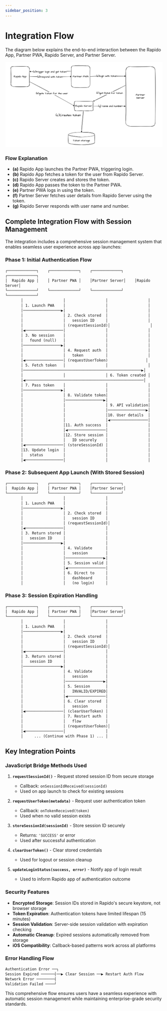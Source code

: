 ```yaml
---
sidebar_position: 3
---
```

# Integration Flow

The diagram below explains the end-to-end interaction between the Rapido App, Partner PWA, Rapido Server, and Partner Server.

![Integration Flow](/img/rapido-pwa-integration-flow.png)
### Flow Explanation

- **(a)** Rapido App launches the Partner PWA, triggering login.
- **(b)** Rapido App fetches a token for the user from Rapido Server.
- **(c)** Rapido Server creates and stores the token.
- **(d)** Rapido App passes the token to the Partner PWA.
- **(e)** Partner PWA logs in using the token.
- **(f)** Partner Server fetches user details from Rapido Server using the token.
- **(g)** Rapido Server responds with user name and number.

## Complete Integration Flow with Session Management

The integration includes a comprehensive session management system that enables seamless user experience across app launches:

### Phase 1: Initial Authentication Flow
```
┌─────────────┐    ┌─────────────┐    ┌─────────────┐    ┌─────────────┐
│  Rapido App │    │ Partner PWA │    │Partner Server│    │Rapido Server│
└─────────────┘    └─────────────┘    └─────────────┘    └─────────────┘
       │                  │                  │                  │
       │ 1. Launch PWA    │                  │                  │
       │─────────────────▶│                  │                  │
       │                  │ 2. Check stored  │                  │
       │                  │   session ID     │                  │
       │                  │ (requestSessionId)│                  │
       │◀─────────────────│                  │                  │
       │ 3. No session    │                  │                  │
       │   found (null)   │                  │                  │
       │─────────────────▶│                  │                  │
       │                  │ 4. Request auth  │                  │
       │                  │   token          │                  │
       │◀─────────────────│ (requestUserToken)                 │
       │ 5. Fetch token   │                  │                  │
       │─────────────────────────────────────────────────────▶│
       │                  │                  │ 6. Token created │
       │◀─────────────────────────────────────────────────────│
       │ 7. Pass token    │                  │                  │
       │─────────────────▶│                  │                  │
       │                  │ 8. Validate token│                  │
       │                  │─────────────────▶│                  │
       │                  │                  │ 9. API validation│
       │                  │                  │─────────────────▶│
       │                  │                  │10. User details  │
       │                  │                  │◀─────────────────│
       │                  │11. Auth success  │                  │
       │                  │◀─────────────────│                  │
       │                  │12. Store session │                  │
       │                  │   ID securely    │                  │
       │◀─────────────────│ (storeSessionId) │                  │
       │13. Update login  │                  │                  │
       │   status         │                  │                  │
       │◀─────────────────│                  │                  │
```

### Phase 2: Subsequent App Launch (With Stored Session)
```
┌─────────────┐    ┌─────────────┐    ┌─────────────┐
│  Rapido App │    │ Partner PWA │    │Partner Server│
└─────────────┘    └─────────────┘    └─────────────┘
       │                  │                  │
       │ 1. Launch PWA    │                  │
       │─────────────────▶│                  │
       │                  │ 2. Check stored  │
       │                  │   session ID     │
       │                  │ (requestSessionId)│
       │◀─────────────────│                  │
       │ 3. Return stored │                  │
       │   session ID     │                  │
       │─────────────────▶│                  │
       │                  │ 4. Validate      │
       │                  │   session        │
       │                  │─────────────────▶│
       │                  │ 5. Session valid │
       │                  │◀─────────────────│
       │                  │ 6. Direct to     │
       │                  │   dashboard      │
       │                  │   (no login)     │
```

### Phase 3: Session Expiration Handling
```
┌─────────────┐    ┌─────────────┐    ┌─────────────┐
│  Rapido App │    │ Partner PWA │    │Partner Server│
└─────────────┘    └─────────────┘    └─────────────┘
       │                  │                  │
       │ 1. Launch PWA    │                  │
       │─────────────────▶│                  │
       │                  │ 2. Check stored  │
       │                  │   session ID     │
       │                  │ (requestSessionId)│
       │◀─────────────────│                  │
       │ 3. Return stored │                  │
       │   session ID     │                  │
       │─────────────────▶│                  │
       │                  │ 4. Validate      │
       │                  │   session        │
       │                  │─────────────────▶│
       │                  │ 5. Session       │
       │                  │   INVALID/EXPIRED│
       │                  │◀─────────────────│
       │                  │ 6. Clear stored  │
       │                  │   session        │
       │◀─────────────────│ (clearUserToken) │
       │                  │ 7. Restart auth  │
       │                  │   flow           │
       │                  │ (requestUserToken)│
       │◀─────────────────│                  │
       │     ... (Continue with Phase 1) ... │
```

## Key Integration Points

### JavaScript Bridge Methods Used

1. **`requestSessionId()`** - Request stored session ID from secure storage
   - Callback: `onSessionIdReceived(sessionId)`
   - Used on app launch to check for existing sessions

2. **`requestUserToken(metadata)`** - Request user authentication token  
   - Callback: `onTokenReceived(token)`
   - Used when no valid session exists

3. **`storeSessionId(sessionId)`** - Store session ID securely
   - Returns: `'SUCCESS'` or error
   - Used after successful authentication

4. **`clearUserToken()`** - Clear stored credentials
   - Used for logout or session cleanup

5. **`updateLoginStatus(success, error)`** - Notify app of login result
   - Used to inform Rapido app of authentication outcome

### Security Features

- **Encrypted Storage**: Session IDs stored in Rapido's secure keystore, not browser storage
- **Token Expiration**: Authentication tokens have limited lifespan (15 minutes)
- **Session Validation**: Server-side session validation with expiration checking
- **Automatic Cleanup**: Expired sessions automatically removed from storage
- **iOS Compatibility**: Callback-based patterns work across all platforms

### Error Handling Flow

```
Authentication Error ──┐
Session Expired ──────┤──▶ Clear Session ──▶ Restart Auth Flow
Network Error ────────┤
Validation Failed ────┘
```

This comprehensive flow ensures users have a seamless experience with automatic session management while maintaining enterprise-grade security standards.
